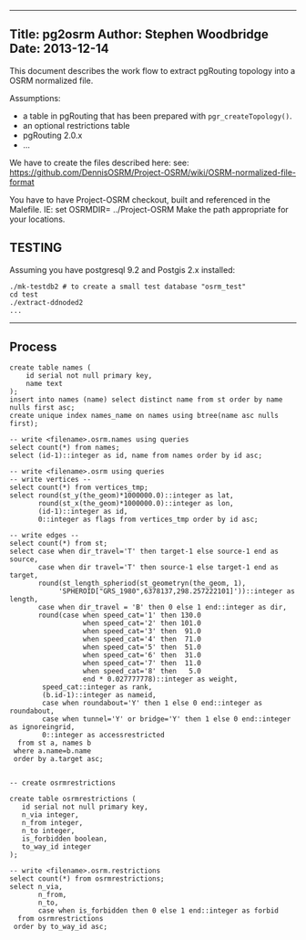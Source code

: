----------------------------------------------------------------------------
Title: pg2osrm
Author: Stephen Woodbridge
Date: 2013-12-14
----------------------------------------------------------------------------
This document describes the work flow to extract pgRouting topology
into a OSRM normalized file.

Assumptions:
* a table in pgRouting that has been prepared with ``pgr_createTopology()``.
* an optional restrictions table
* pgRouting 2.0.x
* ...

We have to create the files described here:
see: https://github.com/DennisOSRM/Project-OSRM/wiki/OSRM-normalized-file-format

You have to have Project-OSRM checkout, built and referenced in the Malefile. IE: set OSRMDIR= ../Project-OSRM
Make the path appropriate for your locations.

## TESTING
Assuming you have postgresql 9.2 and Postgis 2.x installed:
```
./mk-testdb2 # to create a small test database "osrm_test"
cd test
./extract-ddnoded2 
...
```

---------------------------------------------------------
Process
---------------------------------------------------------
```
create table names (
    id serial not null primary key,
    name text
);
insert into names (name) select distinct name from st order by name nulls first asc;
create unique index names_name on names using btree(name asc nulls first);

-- write <filename>.osrm.names using queries
select count(*) from names;
select (id-1)::integer as id, name from names order by id asc;

-- write <filename>.osrm using queries
-- write vertices --
select count(*) from vertices_tmp;
select round(st_y(the_geom)*1000000.0)::integer as lat,
       round(st_x(the_geom)*1000000.0)::integer as lon,
       (id-1)::integer as id,
       0::integer as flags from vertices_tmp order by id asc;

-- write edges --
select count(*) from st;
select case when dir_travel='T' then target-1 else source-1 end as source,
       case when dir travel='T' then source-1 else target-1 end as target,
       round(st_length_spheriod(st_geometryn(the_geom, 1),
            'SPHEROID["GRS_1980",6378137,298.257222101]'))::integer as length,
       case when dir_travel = 'B' then 0 else 1 end::integer as dir,
       round(case when speed_cat='1' then 130.0
                  when speed_cat='2' then 101.0
                  when speed_cat='3' then  91.0
                  when speed_cat='4' then  71.0
                  when speed_cat='5' then  51.0
                  when speed_cat='6' then  31.0
                  when speed_cat='7' then  11.0
                  when speed_cat='8' then   5.0
                  end * 0.027777778)::integer as weight,
        speed_cat::integer as rank,
        (b.id-1)::integer as nameid,
        case when roundabout='Y' then 1 else 0 end::integer as roundabout,
        case when tunnel='Y' or bridge='Y' then 1 else 0 end::integer as ignoreingrid,
        0::integer as accessrestricted
  from st a, names b
 where a.name=b.name
 order by a.target asc;


-- create osrmrestrictions

create table osrmrestrictions (
   id serial not null primary key,
   n_via integer,
   n_from integer,
   n_to integer,
   is_forbidden boolean,
   to_way_id integer
);

-- write <filename>.osrm.restrictions
select count(*) from osrmrestrictions;
select n_via,
       n_from,
       n_to,
       case when is_forbidden then 0 else 1 end::integer as forbid
  from osrmrestrictions
 order by to_way_id asc;




